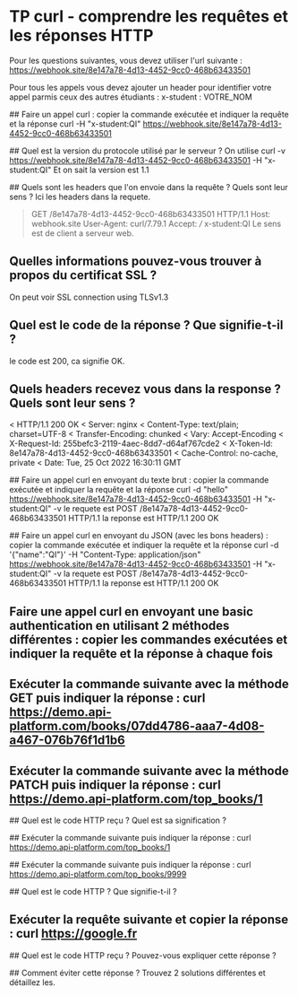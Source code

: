 # TP curl - comprendre les requêtes et les réponses HTTP

Pour les questions suivantes, vous devez utiliser l'url suivante : https://webhook.site/8e147a78-4d13-4452-9cc0-468b63433501

Pour tous les appels vous devez ajouter un header pour identifier votre appel parmis ceux des autres étudiants : x-student : VOTRE_NOM

## Faire un appel curl : copier la commande exécutée et indiquer la requête et la réponse
curl -H "x-student:QI" https://webhook.site/8e147a78-4d13-4452-9cc0-468b63433501

## Quel est la version du protocole utilisé par le serveur ?
On utilise curl -v https://webhook.site/8e147a78-4d13-4452-9cc0-468b63433501 -H "x-student:QI"
Et on sait la version est 1.1

## Quels sont les headers que l'on envoie dans la requête ? Quels sont leur sens ?
Ici les headers dans la requete.
> GET /8e147a78-4d13-4452-9cc0-468b63433501 HTTP/1.1
> Host: webhook.site
> User-Agent: curl/7.79.1
> Accept: */*
> x-student:QI
Le sens est de client a serveur web.

## Quelles informations pouvez-vous trouver à propos du certificat SSL ?
On peut voir SSL connection using TLSv1.3


## Quel est le code de la réponse ? Que signifie-t-il ?
le code est 200, ca signifie OK.


## Quels headers recevez vous dans la response ? Quels sont leur sens ?
< HTTP/1.1 200 OK
< Server: nginx
< Content-Type: text/plain; charset=UTF-8
< Transfer-Encoding: chunked
< Vary: Accept-Encoding
< X-Request-Id: 255befc3-2119-4aec-8dd7-d64af767cde2
< X-Token-Id: 8e147a78-4d13-4452-9cc0-468b63433501
< Cache-Control: no-cache, private
< Date: Tue, 25 Oct 2022 16:30:11 GMT

## Faire un appel curl en envoyant du texte brut : copier la commande exécutée et indiquer la requête et la réponse
curl -d "hello" https://webhook.site/8e147a78-4d13-4452-9cc0-468b63433501 -H "x-student:QI" -v
le requete est POST /8e147a78-4d13-4452-9cc0-468b63433501 HTTP/1.1
la reponse est HTTP/1.1 200 OK


## Faire un appel curl en envoyant du JSON (avec les bons headers) : copier la commande exécutée et indiquer la requête et la réponse
curl -d '{"name":"QI"}' -H "Content-Type: application/json" https://webhook.site/8e147a78-4d13-4452-9cc0-468b63433501 -H "x-student:QI" -v
la requete est POST /8e147a78-4d13-4452-9cc0-468b63433501 HTTP/1.1
la reponse est HTTP/1.1 200 OK

## Faire une appel curl en envoyant une basic authentication en utilisant 2 méthodes différentes : copier les commandes exécutées et indiquer la requête et la réponse à chaque fois 


## Exécuter la commande suivante avec la méthode GET puis indiquer la réponse : curl https://demo.api-platform.com/books/07dd4786-aaa7-4d08-a467-076b76f1d1b6 


## Exécuter la commande suivante avec la méthode PATCH  puis indiquer la réponse : curl https://demo.api-platform.com/top_books/1


## Quel est le code HTTP reçu ? Quel est sa signification ?


## Exécuter la commande suivante puis indiquer la réponse : curl https://demo.api-platform.com/top_books/1


## Exécuter la commande suivante puis indiquer la réponse : curl https://demo.api-platform.com/top_books/9999


## Quel est le code HTTP ? Que signifie-t-il ?


## Exécuter la requête suivante et copier la réponse : curl https://google.fr


## Quel est le code HTTP reçu ? Pouvez-vous expliquer cette réponse ?


## Comment éviter cette réponse ? Trouvez 2 solutions différentes et détaillez les.
